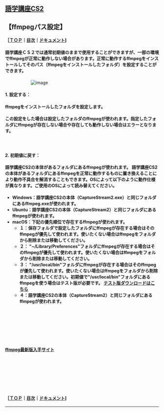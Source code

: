 ## [語学講座CS2](https://csreviser.github.io/CaptureStream2/)  
## 【ffmpegパス設定】 　　　   
#### ［[ＴＯＰ](./)**｜**[目次](./#目次)**｜**[ドキュメント](./#ドキュメント-1)]
#### 語学講座ＣＳ２では通常初期値のままで使用することができますが、一部の環境でffmpegが正常に動作しない場合があります。正常に動作するffmpegをインストールしてそのパス（ffmpegをインストールしたフォルダ）を設定することができます。

　　　　　　![image](https://github.com/user-attachments/assets/698092a5-f7d7-4aef-9801-623aa3e4e2b7)

#### 1. 設定する：
#### ffmpegをインストールしたフォルダを設定します。
#### この設定をした場合は設定したフォルダのffmpegが使われます。指定したフォルダにffmpegが存在しない場合や存在しても動作しない場合はエラーとなります。
#### 　　　　


#### 2. 初期値に戻す：
#### 語学講座CS2の本体があるフォルダにあるffmpegが使われます。 語学講座CS2の本体があるフォルダにあるffmpegを正常に動作するものに置き換えることにより動作不具合を解消することもできます。OSによって以下のように動作仕様が異なります。ご使用のOSによって読み替えてください。            
* **Windows：語学講座CS2の本体（CaptureStream2.exe）と同じフォルダにあるffmpeg.exeが使われます。**          
* **Ubuntu：語学講座CS2の本体（CaptureStream2）と同じフォルダにあるffmpegが使われます。**          
* **macOS：下記の優先順位で存在するffmpegが使われます。**           
  * **１：保存フォルダで設定したフォルダにffmpegが存在する場合はそのffmpegが優先して使われます。使いたくない場合はffmpegをフォルダから削除または移動してください。**          
  * **２： "~/Library/Preferences"フォルダにffmpegが存在する場合はそのffmpegが優先して使われます。使いたくない場合はffmpegをフォルダから削除または移動してください。**          
  * **３： "/usr/local/bin"フォルダにffmpegが存在する場合はそのffmpegが優先して使われます。使いたくない場合はffmpegをフォルダから削除または移動してください。初期値で"/usr/local/bin"フォルダにあるffmpegを使う場合はテスト版が必要です。 [テスト版ダウンロードはこちら](https://github.com/CSReviser/CaptureStream2/releases/download/20241007/CaptureStream2-MacOS-20241007-1.dmg)**
  * **４：語学講座CS2の本体（CaptureStream2）と同じフォルダにあるffmpegが使われます。** 

#### 　　　　　
#### 　　　　　　        
#### 　　　　　　        

#### **[ffmpeg最新版入手サイト](./FFMPEG)**
#### 　　　　　
#### 　　　　　　        
#### 　　　　　　        

#### ［[ＴＯＰ](./)**｜**[目次](./#目次)**｜**[ドキュメント](./#ドキュメント-1)]

*** 
 <link rel="shortcut icon" type="image/x-icon" href="https://avatars.githubusercontent.com/u/46049273?v=4">
 <meta name="twitter:image:src" content="https://avatars.githubusercontent.com/u/46049273?v=4">
